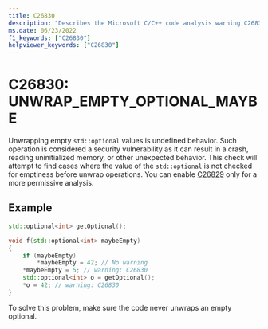 ```yaml
---
title: C26830
description: "Describes the Microsoft C/C++ code analysis warning C26830, its causes, and how to address it."
ms.date: 06/23/2022
f1_keywords: ["C26830"]
helpviewer_keywords: ["C26830"]
---
```


# C26830: UNWRAP_EMPTY_OPTIONAL_MAYBE

Unwrapping empty `std::optional` values is undefined behavior. Such operation is considered a security vulnerability as it can result in a crash, reading uninitialized memory, or other unexpected behavior. This check will attempt to find cases where the value of the `std::optional` is not checked for emptiness before unwrap operations. You can enable [C26829](../code-quality/c26829.md) only for a more permissive analysis.

## Example

```cpp
std::optional<int> getOptional();

void f(std::optional<int> maybeEmpty)
{
    if (maybeEmpty)
        *maybeEmpty = 42; // No warning
    *maybeEmpty = 5; // warning: C26830
    std::optional<int> o = getOptional();
    *o = 42; // warning: C26830
}
```

To solve this problem, make sure the code never unwraps an empty optional.
